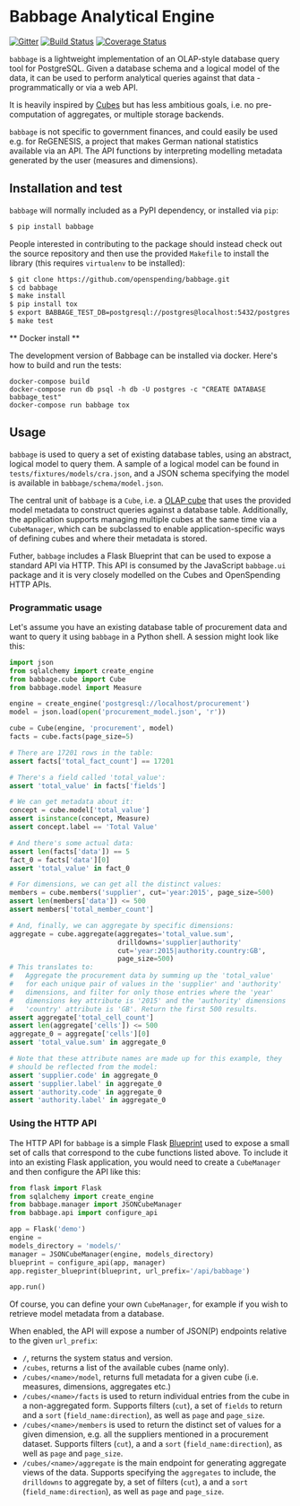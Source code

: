# Babbage Analytical Engine

[![Gitter](https://img.shields.io/gitter/room/openspending/chat.svg)](https://gitter.im/openspending/chat)
[![Build Status](https://travis-ci.org/openspending/babbage.svg?branch=master)](https://travis-ci.org/openspending/babbage)
[![Coverage Status](https://coveralls.io/repos/openspending/babbage/badge.svg?branch=master&service=github)](https://coveralls.io/github/openspending/babbage?branch=master)

``babbage`` is a lightweight implementation of an OLAP-style database
query tool for PostgreSQL. Given a database schema and a logical model
of the data, it can be used to perform analytical queries against that
data - programmatically or via a web API.

It is heavily inspired by [Cubes](http://cubes.databrewery.org/) but
has less ambitious goals, i.e. no pre-computation of aggregates, or
multiple storage backends.

``babbage`` is not specific to government finances, and could easily be used e.g. for ReGENESIS, a project that makes German national statistics available via an API. The API functions by interpreting modelling metadata generated by the user (measures and dimensions).

## Installation and test

``babbage`` will normally included as a PyPI dependency, or installed via
``pip``:

```bash
$ pip install babbage
```

People interested in contributing to the package should instead check out the
source repository and then use the provided ``Makefile`` to install the
library (this requires ``virtualenv`` to be installed):

```bash
$ git clone https://github.com/openspending/babbage.git
$ cd babbage
$ make install
$ pip install tox
$ export BABBAGE_TEST_DB=postgresql://postgres@localhost:5432/postgres
$ make test
```

** Docker install **

The development version of Babbage can be installed via docker.
Here's how to build and run the tests:

    docker-compose build
    docker-compose run db psql -h db -U postgres -c "CREATE DATABASE babbage_test"
    docker-compose run babbage tox

## Usage

``babbage`` is used to query a set of existing database tables, using an
abstract, logical model to query them. A sample of a logical model can be
found in ``tests/fixtures/models/cra.json``, and a JSON schema specifying
the model is available in ``babbage/schema/model.json``.

The central unit of ``babbage`` is a ``Cube``, i.e. a [OLAP cube](https://en.wikipedia.org/wiki/OLAP_cube) that uses the provided model metadata to construct queries
against a database table. Additionally, the application supports managing
multiple cubes at the same time via a ``CubeManager``, which can be
subclassed to enable application-specific ways of defining cubes and where
their metadata is stored.

Futher, ``babbage`` includes a Flask Blueprint that can be used to expose
a standard API via HTTP. This API is consumed by the JavaScript ``babbage.ui``
package and it is very closely modelled on the Cubes and OpenSpending HTTP
APIs.

### Programmatic usage

Let's assume you have an existing database table of procurement data and
want to query it using ``babbage`` in a Python shell. A session might look
like this:

```python
import json
from sqlalchemy import create_engine
from babbage.cube import Cube
from babbage.model import Measure

engine = create_engine('postgresql://localhost/procurement')
model = json.load(open('procurement_model.json', 'r'))

cube = Cube(engine, 'procurement', model)
facts = cube.facts(page_size=5)

# There are 17201 rows in the table:
assert facts['total_fact_count'] == 17201

# There's a field called 'total_value':
assert 'total_value' in facts['fields']

# We can get metadata about it:
concept = cube.model['total_value']
assert isinstance(concept, Measure)
assert concept.label == 'Total Value'

# And there's some actual data:
assert len(facts['data']) == 5
fact_0 = facts['data'][0]
assert 'total_value' in fact_0

# For dimensions, we can get all the distinct values:
members = cube.members('supplier', cut='year:2015', page_size=500)
assert len(members['data']) <= 500
assert members['total_member_count']

# And, finally, we can aggregate by specific dimensions:
aggregate = cube.aggregate(aggregates='total_value.sum',
                           drilldowns='supplier|authority'
                           cut='year:2015|authority.country:GB',
                           page_size=500)
# This translates to:
#   Aggregate the procurement data by summing up the 'total_value'
#   for each unique pair of values in the 'supplier' and 'authority'
#   dimensions, and filter for only those entries where the 'year'
#   dimensions key attribute is '2015' and the 'authority' dimensions
#   'country' attribute is 'GB'. Return the first 500 results.
assert aggregate['total_cell_count']
assert len(aggregate['cells']) <= 500
aggregate_0 = aggregate['cells'][0]
assert 'total_value.sum' in aggregate_0

# Note that these attribute names are made up for this example, they
# should be reflected from the model:
assert 'supplier.code' in aggregate_0
assert 'supplier.label' in aggregate_0
assert 'authority.code' in aggregate_0
assert 'authority.label' in aggregate_0
```

### Using the HTTP API

The HTTP API for ``babbage`` is a simple Flask [Blueprint](http://flask.pocoo.org/docs/latest/blueprints/) used to expose a small set of calls that correspond to
the cube functions listed above. To include it into an existing Flask
application, you would need to create a ``CubeManager`` and then
configure the API like this:

```python
from flask import Flask
from sqlalchemy import create_engine
from babbage.manager import JSONCubeManager
from babbage.api import configure_api

app = Flask('demo')
engine =
models_directory = 'models/'
manager = JSONCubeManager(engine, models_directory)
blueprint = configure_api(app, manager)
app.register_blueprint(blueprint, url_prefix='/api/babbage')

app.run()
```

Of course, you can define your own ``CubeManager``, for example if
you wish to retrieve model metadata from a database.

When enabled, the API will expose a number of JSON(P) endpoints
relative to the given ``url_prefix``:

* ``/``, returns the system status and version.
* ``/cubes``, returns a list of the available cubes (name only).
* ``/cubes/<name>/model``, returns full metadata for a given
  cube (i.e. measures, dimensions, aggregates etc.)
* ``/cubes/<name>/facts`` is used to return individual entries from
  the cube in a non-aggregated form. Supports filters (``cut``), a
  set of ``fields`` to return and a ``sort`` (``field_name:direction``),
  as well as ``page`` and ``page_size``.
* ``/cubes/<name>/members`` is used to return the distinct set of
  values for a given dimension, e.g. all the suppliers mentioned in
  a procurement dataset. Supports filters (``cut``), a and a ``sort``
  (``field_name:direction``), as well as ``page`` and ``page_size``.
* ``/cubes/<name>/aggregate`` is the main endpoint for generating
  aggregate views of the data. Supports specifying the ``aggregates``
  to include, the ``drilldowns`` to aggregate by, a set of filters
  (``cut``), a and a ``sort`` (``field_name:direction``), as well
  as ``page`` and ``page_size``.
